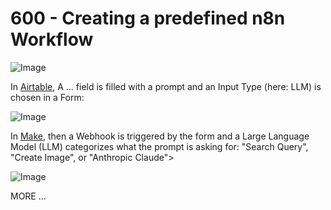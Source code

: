 # 600 - Creating a predefined n8n Workflow

![Image](https://github.com/user-attachments/assets/b49627f4-aa28-424e-9eb1-528a106154d4)

In [Airtable](https://airtable.com), A ... field is filled with a prompt and an Input Type (here: LLM) is chosen in a Form:

![Image](https://github.com/user-attachments/assets/ee52220f-d1b7-4dbf-9af1-9eeed931b460)

In [Make](httsp://make.com), then a Webhook is triggered by the form and a Large Language Model (LLM) categorizes what the prompt is asking for: "Search Query", "Create Image", or "Anthropic Claude">

![Image](https://github.com/user-attachments/assets/635d3788-3676-456b-91c6-d2006cf9fd71)

MORE ...
